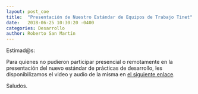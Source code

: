 ```yaml
---
layout: post_coe
title:  "Presentación de Nuestro Estándar de Equipos de Trabajo Tinet"
date:   2018-06-25 10:30:20 -0400
categories: Desarrollo
author: Roberto San Martín
---
```


Estimad@s:

Para quienes no pudieron participar presencial o remotamente en la presentación del nuevo estándar de prácticas de desarrollo, les disponibilizamos el video y audio de la misma en [el siguiente enlace](https://drive.google.com/drive/folders/12v2hddsZBSEcvgjmB963AXfPvuHs2X2n?usp=sharing).

Saludos.